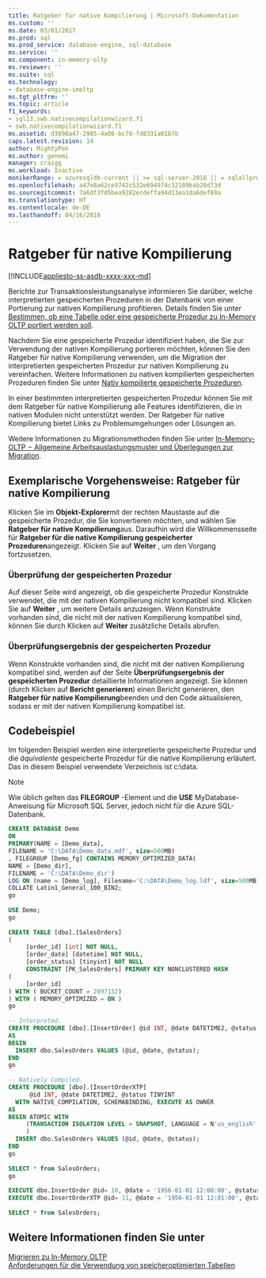 ```yaml
---
title: Ratgeber für native Kompilierung | Microsoft-Dokumentation
ms.custom: ''
ms.date: 03/01/2017
ms.prod: sql
ms.prod_service: database-engine, sql-database
ms.service: ''
ms.component: in-memory-oltp
ms.reviewer: ''
ms.suite: sql
ms.technology:
- database-engine-imoltp
ms.tgt_pltfrm: ''
ms.topic: article
f1_keywords:
- sql13.swb.nativecompilationwizard.f1
- swb.nativecompilationwizard.f1
ms.assetid: d3898a47-2985-4a08-bc70-fd8331a01b7b
caps.latest.revision: 14
author: MightyPen
ms.author: genemi
manager: craigg
ms.workload: Inactive
monikerRange: = azuresqldb-current || >= sql-server-2016 || = sqlallproducts-allversions
ms.openlocfilehash: a47e8a62ce9742c532e694974c32189bab28d73d
ms.sourcegitcommit: 7a6df3fd5bea9282ecdeffa94d13ea1da6def80a
ms.translationtype: HT
ms.contentlocale: de-DE
ms.lasthandoff: 04/16/2018
---
```

# <a name="native-compilation-advisor"></a>Ratgeber für native Kompilierung
[!INCLUDE[appliesto-ss-asdb-xxxx-xxx-md](../../includes/appliesto-ss-asdb-xxxx-xxx-md.md)]

  Berichte zur Transaktionsleistungsanalyse informieren Sie darüber, welche interpretierten gespeicherten Prozeduren in der Datenbank von einer Portierung zur nativen Kompilierung profitieren. Details finden Sie unter [Bestimmen, ob eine Tabelle oder eine gespeicherte Prozedur zu In-Memory OLTP portiert werden soll](../../relational-databases/in-memory-oltp/determining-if-a-table-or-stored-procedure-should-be-ported-to-in-memory-oltp.md).  
  
 Nachdem Sie eine gespeicherte Prozedur identifiziert haben, die Sie zur Verwendung der nativen Kompilierung portieren möchten, können Sie den Ratgeber für native Kompilierung verwenden, um die Migration der interpretierten gespeicherten Prozedur zur nativen Kompilierung zu vereinfachen. Weitere Informationen zu nativen kompilierten gespeicherten Prozeduren finden Sie unter [Nativ kompilierte gespeicherte Prozeduren](../../relational-databases/in-memory-oltp/natively-compiled-stored-procedures.md).  
  
 In einer bestimmten interpretierten gespeicherten Prozedur können Sie mit dem Ratgeber für native Kompilierung alle Features identifizieren, die in nativen Modulen nicht unterstützt werden. Der Ratgeber für native Kompilierung bietet Links zu Problemumgehungen oder Lösungen an.  
  
 Weitere Informationen zu Migrationsmethoden finden Sie unter [In-Memory-OLTP − Allgemeine Arbeitsauslastungsmuster und Überlegungen zur Migration](http://msdn.microsoft.com/library/dn673538.aspx).  
  
## <a name="walkthrough-using-the-native-compilation-advisor"></a>Exemplarische Vorgehensweise: Ratgeber für native Kompilierung  
 Klicken Sie im **Objekt-Explorer**mit der rechten Maustaste auf die gespeicherte Prozedur, die Sie konvertieren möchten, und wählen Sie **Ratgeber für native Kompilierung**aus. Daraufhin wird die Willkommensseite für **Ratgeber für die native Kompilierung gespeicherter Prozeduren**angezeigt. Klicken Sie auf **Weiter** , um den Vorgang fortzusetzen.  
  
### <a name="stored-procedure-validation"></a>Überprüfung der gespeicherten Prozedur  
 Auf dieser Seite wird angezeigt, ob die gespeicherte Prozedur Konstrukte verwendet, die mit der nativen Kompilierung nicht kompatibel sind. Klicken Sie auf **Weiter** , um weitere Details anzuzeigen. Wenn Konstrukte vorhanden sind, die nicht mit der nativen Kompilierung kompatibel sind, können Sie durch Klicken auf **Weiter** zusätzliche Details abrufen.  
  
### <a name="stored-procedure-validation-result"></a>Überprüfungsergebnis der gespeicherten Prozedur  
 Wenn Konstrukte vorhanden sind, die nicht mit der nativen Kompilierung kompatibel sind, werden auf der Seite **Überprüfungsergebnis der gespeicherten Prozedur** detaillierte Informationen angezeigt. Sie können (durch Klicken auf **Bericht generieren**) einen Bericht generieren, den **Ratgeber für native Kompilierung**beenden und den Code aktualisieren, sodass er mit der nativen Kompilierung kompatibel ist.  
  
## <a name="code-sample"></a>Codebeispiel  
 Im folgenden Beispiel werden eine interpretierte gespeicherte Prozedur und die *äquivalente* gespeicherte Prozedur für die native Kompilierung erläutert. Das in diesem Beispiel verwendete Verzeichnis ist c:\data.  
  
> [!NOTE]  
>  Wie üblich gelten das **FILEGROUP** -Element und die **USE** MyDatabase-Anweisung für Microsoft SQL Server, jedoch nicht für die Azure SQL-Datenbank.  
  
```sql  
CREATE DATABASE Demo  
ON  
PRIMARY(NAME = [Demo_data],  
FILENAME = 'C:\DATA\Demo_data.mdf', size=500MB)  
, FILEGROUP [Demo_fg] CONTAINS MEMORY_OPTIMIZED_DATA(  
NAME = [Demo_dir],  
FILENAME = 'C:\DATA\Demo_dir')  
LOG ON (name = [Demo_log], Filename='C:\DATA\Demo_log.ldf', size=500MB)  
COLLATE Latin1_General_100_BIN2;  
go  
  
USE Demo;  
go  
  
CREATE TABLE [dbo].[SalesOrders]  
(  
     [order_id] [int] NOT NULL,  
     [order_date] [datetime] NOT NULL,  
     [order_status] [tinyint] NOT NULL  
     CONSTRAINT [PK_SalesOrders] PRIMARY KEY NONCLUSTERED HASH   
(  
     [order_id]  
) WITH ( BUCKET_COUNT = 2097152)  
) WITH ( MEMORY_OPTIMIZED = ON )  
go  
  
-- Interpreted.  
CREATE PROCEDURE [dbo].[InsertOrder] @id INT, @date DATETIME2, @status TINYINT  
AS   
BEGIN   
  INSERT dbo.SalesOrders VALUES (@id, @date, @status);  
END  
go  
  
-- Natively Compiled.  
CREATE PROCEDURE [dbo].[InsertOrderXTP]  
      @id INT, @date DATETIME2, @status TINYINT  
  WITH NATIVE_COMPILATION, SCHEMABINDING, EXECUTE AS OWNER  
AS   
BEGIN ATOMIC WITH   
     (TRANSACTION ISOLATION LEVEL = SNAPSHOT, LANGUAGE = N'us_english'  
     )  
  INSERT dbo.SalesOrders VALUES (@id, @date, @status);  
END  
go  
  
SELECT * from SalesOrders;  
go  
  
EXECUTE dbo.InsertOrder @id= 10, @date = '1956-01-01 12:00:00', @status = 1;  
EXECUTE dbo.InsertOrderXTP @id= 11, @date = '1956-01-01 12:01:00', @status = 2;  
  
SELECT * from SalesOrders;  
```  
  
## <a name="see-also"></a>Weitere Informationen finden Sie unter  
 [Migrieren zu In-Memory OLTP](../../relational-databases/in-memory-oltp/migrating-to-in-memory-oltp.md)   
 [Anforderungen für die Verwendung von speicheroptimierten Tabellen](../../relational-databases/in-memory-oltp/requirements-for-using-memory-optimized-tables.md)  
  
  
